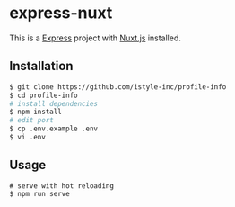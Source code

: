 # express-nuxt

This is a [Express](https://github.com/expressjs/express) project with [Nuxt.js](https://github.com/nuxt/nuxt.js) installed.

## Installation
``` bash
$ git clone https://github.com/istyle-inc/profile-info
$ cd profile-info
# install dependencies
$ npm install
# edit port
$ cp .env.example .env
$ vi .env
```

## Usage

```
# serve with hot reloading
$ npm run serve
```
